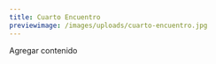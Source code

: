```yaml
---
title: Cuarto Encuentro
previewimage: /images/uploads/cuarto-encuentro.jpg
---
```

Agregar contenido

